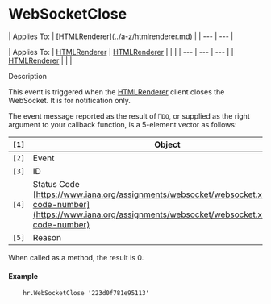 




<h1 class="heading"><span class="name">WebSocketClose</span></h1>
| Applies To: | [HTMLRenderer](../a-z/htmlrenderer.md) |
| --- | ---  |

| Applies To: | [HTMLRenderer](../a-z/htmlrenderer.md) | [HTMLRenderer](../a-z/htmlrenderer.md) |  |  |
| --- | --- | ---  |
| [HTMLRenderer](../a-z/htmlrenderer.md) |  |  |


Description


This event is triggered when the [HTMLRenderer](../a-z/htmlrenderer.md) client closes the WebSocket.  It is for notification only.


The event message reported as the result of `⎕DQ`, or supplied as the right argument to your callback function, is a 5-element vector as follows:

| `[1]` | Object | ref or character vector |
| --- | --- | ---  |
| `[2]` | Event | `'WebSocketClose'` or 843 |
| `[3]` | ID | Character vector containing the ID of the WebSocket |
| `[4]` | Status Code [https://www.iana.org/assignments/websocket/websocket.xml#close-code-number](https://www.iana.org/assignments/websocket/websocket.xml#close-code-number) | Integer. 1000 indicates normal closure. See [https://www.iana.org/assignments/websocket/websocket.xml#close-code-number](https://www.iana.org/assignments/websocket/websocket.xml#close-code-number) . |
| `[5]` | Reason | Character vector, maximum length 123 bytes. |


When called as a method, the result is 0.

#### Example
```apl
    hr.WebSocketClose '223d0f781e95113'

```



